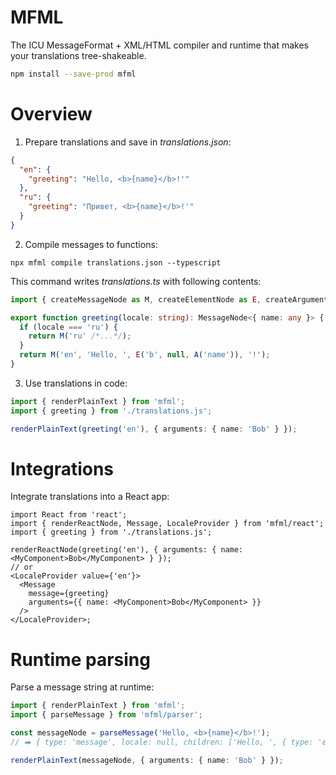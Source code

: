 # MFML

The ICU MessageFormat + XML/HTML compiler and runtime that makes your translations tree-shakeable.

```sh
npm install --save-prod mfml
```

# Overview

1. Prepare translations and save in _translations.json_:

```json
{
  "en": {
    "greeting": "Hello, <b>{name}</b>!'"
  },
  "ru": {
    "greeting": "Привет, <b>{name}</b>!'"
  }
}
```

2. Compile messages to functions:

```shell
npx mfml compile translations.json --typescript
```

This command writes _translations.ts_ with following contents:

```ts
import { createMessageNode as M, createElementNode as E, createArgumentNode as A, type MessageNode } from 'mfml/ast';

export function greeting(locale: string): MessageNode<{ name: any }> {
  if (locale === 'ru') {
    return M('ru' /*...*/);
  }
  return M('en', 'Hello, ', E('b', null, A('name')), '!');
}
```

3. Use translations in code:

```ts
import { renderPlainText } from 'mfml';
import { greeting } from './translations.js';

renderPlainText(greeting('en'), { arguments: { name: 'Bob' } });
```

# Integrations

Integrate translations into a React app:

```tsx
import React from 'react';
import { renderReactNode, Message, LocaleProvider } from 'mfml/react';
import { greeting } from './translations.js';

renderReactNode(greeting('en'), { arguments: { name: <MyComponent>Bob</MyComponent> } });
// or
<LocaleProvider value={'en'}>
  <Message
    message={greeting}
    arguments={{ name: <MyComponent>Bob</MyComponent> }}
  />
</LocaleProvider>;
```

# Runtime parsing

Parse a message string at runtime:

```ts
import { renderPlainText } from 'mfml';
import { parseMessage } from 'mfml/parser';

const messageNode = parseMessage('Hello, <b>{name}</b>!');
// ⮕ { type: 'message', locale: null, children: ['Hello, ', { type: 'element', tagName: 'b', children: [{ type: 'argument', name: 'name' }] }, '!'] };

renderPlainText(messageNode, { arguments: { name: 'Bob' } });
```
